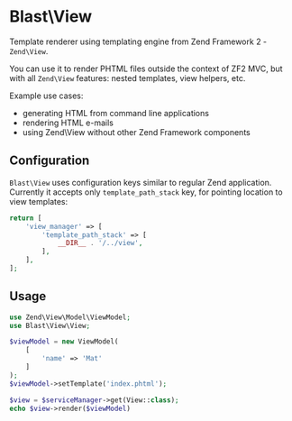Blast\View
==========

Template renderer using templating engine from Zend Framework 2 - `Zend\View`.

You can use it to render PHTML files outside the context of ZF2 MVC, but with all `Zend\View` features: nested 
templates, view helpers, etc.

Example use cases:

- generating HTML from command line applications
- rendering HTML e-mails
- using Zend\View without other Zend Framework components

  
Configuration
-------------

`Blast\View` uses configuration keys similar to regular Zend application. Currently it accepts only 
`template_path_stack` key, for pointing location to view templates: 

```php
return [
    'view_manager' => [
        'template_path_stack' => [
            __DIR__ . '/../view',
        ],
    ],
];
```
  
Usage
-----

```php
use Zend\View\Model\ViewModel;
use Blast\View\View;

$viewModel = new ViewModel(
    [
        'name' => 'Mat'
    ]
);
$viewModel->setTemplate('index.phtml');

$view = $serviceManager->get(View::class);
echo $view->render($viewModel)

```
